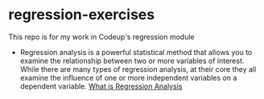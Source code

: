 # regression-exercises
This repo is for my work in Codeup's regression module

- Regression analysis is a powerful statistical method that allows you to examine the relationship between two or more variables of interest. While there are many types of regression analysis, at their core they all examine the influence of one or more independent variables on a dependent variable. [What is Regression Analysis](https://www.alchemer.com/resources/blog/regression-analysis/)
